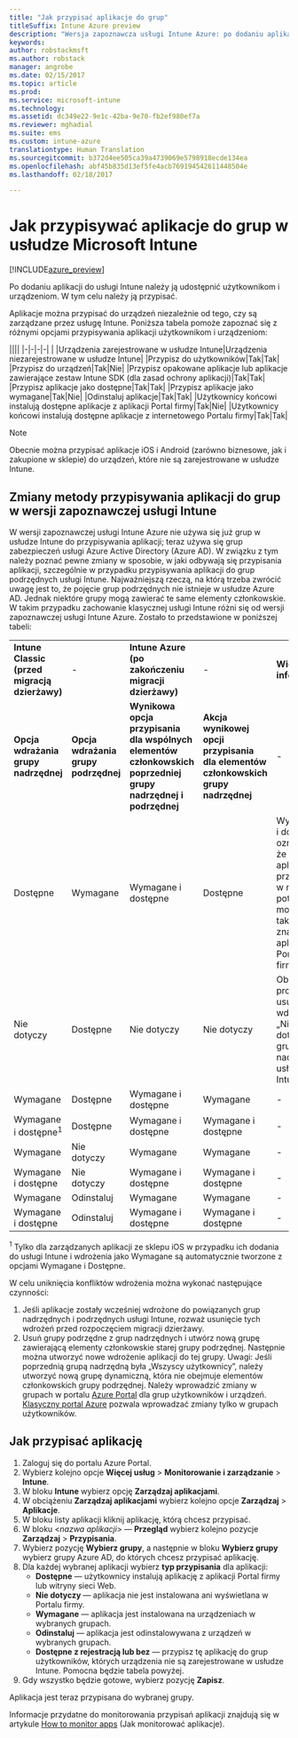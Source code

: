 ```yaml
---
title: "Jak przypisać aplikacje do grup"
titleSuffix: Intune Azure preview
description: "Wersja zapoznawcza usługi Intune Azure: po dodaniu aplikacji do usługi Intune należy przypisać ją do grup użytkowników lub urządzeń."
keywords: 
author: robstackmsft
ms.author: robstack
manager: angrobe
ms.date: 02/15/2017
ms.topic: article
ms.prod: 
ms.service: microsoft-intune
ms.technology: 
ms.assetid: dc349e22-9e1c-42ba-9e70-fb2ef980ef7a
ms.reviewer: mghadial
ms.suite: ems
ms.custom: intune-azure
translationtype: Human Translation
ms.sourcegitcommit: b372d4ee505ca39a4739069e5798918ecde134ea
ms.openlocfilehash: abf45b835d13ef5fe4acb769194542611448504e
ms.lasthandoff: 02/18/2017

---
```


# <a name="how-to-assign-apps-to-groups-with-microsoft-intune"></a>Jak przypisywać aplikacje do grup w usłudze Microsoft Intune

[!INCLUDE[azure_preview](../includes/azure_preview.md)]

Po dodaniu aplikacji do usługi Intune należy ją udostępnić użytkownikom i urządzeniom. W tym celu należy ją przypisać.

Aplikacje można przypisać do urządzeń niezależnie od tego, czy są zarządzane przez usługę Intune. Poniższa tabela pomoże zapoznać się z różnymi opcjami przypisywania aplikacji użytkownikom i urządzeniom:

||||
|-|-|-|-|
|&nbsp;|Urządzenia zarejestrowane w usłudze Intune|Urządzenia niezarejestrowane w usłudze Intune|
|Przypisz do użytkowników|Tak|Tak|
|Przypisz do urządzeń|Tak|Nie|
|Przypisz opakowane aplikacje lub aplikacje zawierające zestaw Intune SDK (dla zasad ochrony aplikacji)|Tak|Tak|
|Przypisz aplikacje jako dostępne|Tak|Tak|
|Przypisz aplikacje jako wymagane|Tak|Nie|
|Odinstaluj aplikacje|Tak|Tak|
|Użytkownicy końcowi instalują dostępne aplikacje z aplikacji Portal firmy|Tak|Nie|
|Użytkownicy końcowi instalują dostępne aplikacje z internetowego Portalu firmy|Tak|Tak|

> [!NOTE]
> Obecnie można przypisać aplikacje iOS i Android (zarówno biznesowe, jak i zakupione w sklepie) do urządzeń, które nie są zarejestrowane w usłudze Intune.

## <a name="changes-to-how-you-assign-apps-to-groups-in-the-intune-preview"></a>Zmiany metody przypisywania aplikacji do grup w wersji zapoznawczej usługi Intune

W wersji zapoznawczej usługi Intune Azure nie używa się już grup w usłudze Intune do przypisywania aplikacji; teraz używa się grup zabezpieczeń usługi Azure Active Directory (Azure AD). W związku z tym należy poznać pewne zmiany w sposobie, w jaki odbywają się przypisania aplikacji, szczególnie w przypadku przypisywania aplikacji do grup podrzędnych usługi Intune.
Najważniejszą rzeczą, na którą trzeba zwrócić uwagę jest to, że pojęcie grup podrzędnych nie istnieje w usłudze Azure AD. Jednak niektóre grupy mogą zawierać te same elementy członkowskie. W takim przypadku zachowanie klasycznej usługi Intune różni się od wersji zapoznawczej usługi Intune Azure. Zostało to przedstawione w poniższej tabeli:

||||||
|-|-|-|-|-|
|**Intune Classic (przed migracją dzierżawy)**|-|**Intune Azure (po zakończeniu migracji dzierżawy)**|-|**Więcej informacji**|
|**Opcja wdrażania grupy nadrzędnej**|**Opcja wdrażania grupy podrzędnej**|**Wynikowa opcja przypisania dla wspólnych elementów członkowskich poprzedniej grupy nadrzędnej i podrzędnej**|**Akcja wynikowej opcji przypisania dla elementów członkowskich grupy nadrzędnej**|-|    
|Dostępne|Wymagane|Wymagane i dostępne|Dostępne|Wymagane i dostępne oznacza, że aplikacje przypisane w razie potrzeby można także znaleźć w aplikacji Portal firmy.
|Nie dotyczy|Dostępne|Nie dotyczy|Nie dotyczy|Obejście problemu: usuń opcję wdrażania „Nie dotyczy” z grupy nadrzędnej usługi Intune.
|Wymagane|Dostępne|Wymagane i dostępne|Wymagane|-|
|Wymagane i dostępne<sup>1</sup>|Dostępne|Wymagane i dostępne|Wymagane i dostępne|-|    
|Wymagane|Nie dotyczy|Wymagane|Wymagane|-|    
|Wymagane i dostępne|Nie dotyczy|Wymagane i dostępne|Wymagane i dostępne|-|    
|Wymagane|Odinstaluj|Wymagane|Wymagane|-|    
|Wymagane i dostępne|Odinstaluj|Wymagane i dostępne|Wymagane i dostępne|-|
<sup>1</sup> Tylko dla zarządzanych aplikacji ze sklepu iOS w przypadku ich dodania do usługi Intune i wdrożenia jako Wymagane są automatycznie tworzone z opcjami Wymagane i Dostępne.

W celu uniknięcia konfliktów wdrożenia można wykonać następujące czynności:

1.    Jeśli aplikacje zostały wcześniej wdrożone do powiązanych grup nadrzędnych i podrzędnych usługi Intune, rozważ usunięcie tych wdrożeń przed rozpoczęciem migracji dzierżawy.
2.    Usuń grupy podrzędne z grup nadrzędnych i utwórz nową grupę zawierającą elementy członkowskie starej grupy podrzędnej. Następnie można utworzyć nowe wdrożenie aplikacji do tej grupy.
Uwagi: Jeśli poprzednią grupą nadrzędną była „Wszyscy użytkownicy”, należy utworzyć nową grupę dynamiczną, która nie obejmuje elementów członkowskich grupy podrzędnej.
Należy wprowadzić zmiany w grupach w portalu [Azure Portal](https://portal.azure.com/) dla grup użytkowników i urządzeń. [Klasyczny portal Azure](https://manage.windowsazure.com/) pozwala wprowadzać zmiany tylko w grupach użytkowników.


## <a name="how-to-assign-an-app"></a>Jak przypisać aplikację

1. Zaloguj się do portalu Azure Portal.
2. Wybierz kolejno opcje **Więcej usług** > **Monitorowanie i zarządzanie** > **Intune**.
3. W bloku **Intune** wybierz opcję **Zarządzaj aplikacjami**.
1. W obciążeniu **Zarządzaj aplikacjami** wybierz kolejno opcje **Zarządzaj** > **Aplikacje**.
2. W bloku listy aplikacji kliknij aplikację, którą chcesz przypisać.
3. W bloku <*nazwa aplikacji*> — **Przegląd** wybierz kolejno pozycje **Zarządzaj** > **Przypisania**.
4. Wybierz pozycję **Wybierz grupy**, a następnie w bloku **Wybierz grupy** wybierz grupy Azure AD, do których chcesz przypisać aplikację.
5. Dla każdej wybranej aplikacji wybierz **typ przypisania** dla aplikacji:
    - **Dostępne** — użytkownicy instalują aplikację z aplikacji Portal firmy lub witryny sieci Web.
    - **Nie dotyczy** — aplikacja nie jest instalowana ani wyświetlana w Portalu firmy.
    - **Wymagane** — aplikacja jest instalowana na urządzeniach w wybranych grupach.
    - **Odinstaluj** — aplikacja jest odinstalowywana z urządzeń w wybranych grupach.
    - **Dostępne z rejestracją lub bez** — przypisz tę aplikację do grup użytkowników, których urządzenia nie są zarejestrowane w usłudze Intune. Pomocna będzie tabela powyżej.
6. Gdy wszystko będzie gotowe, wybierz pozycję **Zapisz**.

Aplikacja jest teraz przypisana do wybranej grupy.

Informacje przydatne do monitorowania przypisań aplikacji znajdują się w artykule [How to monitor apps](monitor-apps.md) (Jak monitorować aplikacje).

